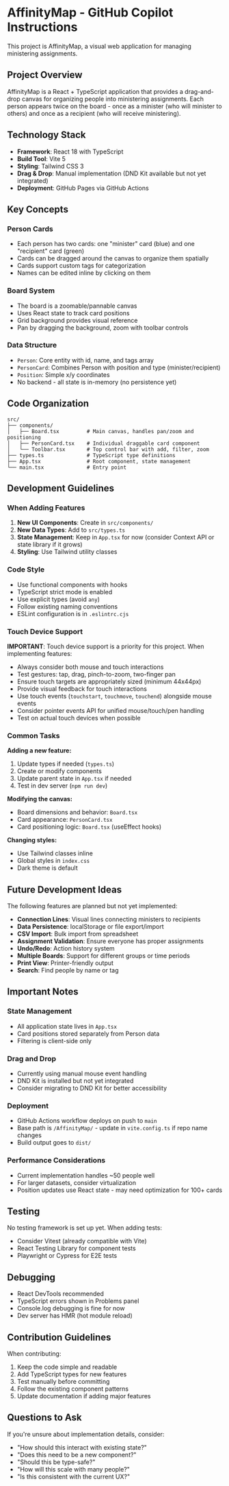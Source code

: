 # AffinityMap - GitHub Copilot Instructions

This project is AffinityMap, a visual web application for managing ministering assignments.

## Project Overview

AffinityMap is a React + TypeScript application that provides a drag-and-drop canvas for organizing people into ministering assignments. Each person appears twice on the board - once as a minister (who will minister to others) and once as a recipient (who will receive ministering).

## Technology Stack

- **Framework**: React 18 with TypeScript
- **Build Tool**: Vite 5
- **Styling**: Tailwind CSS 3
- **Drag & Drop**: Manual implementation (DND Kit available but not yet integrated)
- **Deployment**: GitHub Pages via GitHub Actions

## Key Concepts

### Person Cards
- Each person has two cards: one "minister" card (blue) and one "recipient" card (green)
- Cards can be dragged around the canvas to organize them spatially
- Cards support custom tags for categorization
- Names can be edited inline by clicking on them

### Board System
- The board is a zoomable/pannable canvas
- Uses React state to track card positions
- Grid background provides visual reference
- Pan by dragging the background, zoom with toolbar controls

### Data Structure
- `Person`: Core entity with id, name, and tags array
- `PersonCard`: Combines Person with position and type (minister/recipient)
- `Position`: Simple x/y coordinates
- No backend - all state is in-memory (no persistence yet)

## Code Organization

```
src/
├── components/
│   ├── Board.tsx         # Main canvas, handles pan/zoom and positioning
│   ├── PersonCard.tsx    # Individual draggable card component
│   └── Toolbar.tsx       # Top control bar with add, filter, zoom
├── types.ts              # TypeScript type definitions
├── App.tsx               # Root component, state management
└── main.tsx              # Entry point
```

## Development Guidelines

### When Adding Features

1. **New UI Components**: Create in `src/components/`
2. **New Data Types**: Add to `src/types.ts`
3. **State Management**: Keep in `App.tsx` for now (consider Context API or state library if it grows)
4. **Styling**: Use Tailwind utility classes

### Code Style

- Use functional components with hooks
- TypeScript strict mode is enabled
- Use explicit types (avoid `any`)
- Follow existing naming conventions
- ESLint configuration is in `.eslintrc.cjs`

### Touch Device Support

**IMPORTANT**: Touch device support is a priority for this project. When implementing features:
- Always consider both mouse and touch interactions
- Test gestures: tap, drag, pinch-to-zoom, two-finger pan
- Ensure touch targets are appropriately sized (minimum 44x44px)
- Provide visual feedback for touch interactions
- Use touch events (`touchstart`, `touchmove`, `touchend`) alongside mouse events
- Consider pointer events API for unified mouse/touch/pen handling
- Test on actual touch devices when possible

### Common Tasks

**Adding a new feature:**
1. Update types if needed (`types.ts`)
2. Create or modify components
3. Update parent state in `App.tsx` if needed
4. Test in dev server (`npm run dev`)

**Modifying the canvas:**
- Board dimensions and behavior: `Board.tsx`
- Card appearance: `PersonCard.tsx`
- Card positioning logic: `Board.tsx` (useEffect hooks)

**Changing styles:**
- Use Tailwind classes inline
- Global styles in `index.css`
- Dark theme is default

## Future Development Ideas

The following features are planned but not yet implemented:

- **Connection Lines**: Visual lines connecting ministers to recipients
- **Data Persistence**: localStorage or file export/import
- **CSV Import**: Bulk import from spreadsheet
- **Assignment Validation**: Ensure everyone has proper assignments
- **Undo/Redo**: Action history system
- **Multiple Boards**: Support for different groups or time periods
- **Print View**: Printer-friendly output
- **Search**: Find people by name or tag

## Important Notes

### State Management
- All application state lives in `App.tsx`
- Card positions stored separately from Person data
- Filtering is client-side only

### Drag and Drop
- Currently using manual mouse event handling
- DND Kit is installed but not yet integrated
- Consider migrating to DND Kit for better accessibility

### Deployment
- GitHub Actions workflow deploys on push to `main`
- Base path is `/AffinityMap/` - update in `vite.config.ts` if repo name changes
- Build output goes to `dist/`

### Performance Considerations
- Current implementation handles ~50 people well
- For larger datasets, consider virtualization
- Position updates use React state - may need optimization for 100+ cards

## Testing

No testing framework is set up yet. When adding tests:
- Consider Vitest (already compatible with Vite)
- React Testing Library for component tests
- Playwright or Cypress for E2E tests

## Debugging

- React DevTools recommended
- TypeScript errors shown in Problems panel
- Console.log debugging is fine for now
- Dev server has HMR (hot module reload)

## Contribution Guidelines

When contributing:
1. Keep the code simple and readable
2. Add TypeScript types for new features
3. Test manually before committing
4. Follow the existing component patterns
5. Update documentation if adding major features

## Questions to Ask

If you're unsure about implementation details, consider:
- "How should this interact with existing state?"
- "Does this need to be a new component?"
- "Should this be type-safe?"
- "How will this scale with many people?"
- "Is this consistent with the current UX?"

